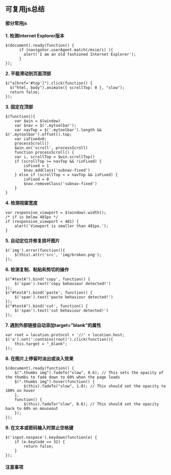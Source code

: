 ## **可复用js总结**
#### 部分常用js
**1. 检测Internet Explorer版本**
``` @js
$(document).ready(function() {
      if (navigator.userAgent.match(/msie/i) ){
        alert('I am an old fashioned Internet Explorer');
      }
});
```

**2. 平稳滑动到页面顶部**
``` @js
$("a[href='#top']").click(function() {
  $("html, body").animate({ scrollTop: 0 }, "slow");
  return false;
});
```

**3. 固定在顶部**
``` @js
$(function(){
    var $win = $(window)
    var $nav = $('.mytoolbar');
    var navTop = $('.mytoolbar').length && $('.mytoolbar').offset().top;
    var isFixed=0;
    processScroll()
    $win.on('scroll', processScroll)
    function processScroll() {
    var i, scrollTop = $win.scrollTop()
    if (scrollTop >= navTop && !isFixed) {
        isFixed = 1
        $nav.addClass('subnav-fixed')
    } else if (scrollTop < = navTop && isFixed) {
        isFixed = 0
        $nav.removeClass('subnav-fixed')
    }
}
```

**4. 检测视窗宽度**
``` @js
var responsive_viewport = $(window).width();
/* if is below 481px */
if (responsive_viewport < 481) {
    alert('Viewport is smaller than 481px.');
}
```

**5. 自动定位并修复损坏图片**
``` @js
$('img').error(function(){
    $(this).attr('src', 'img/broken.png');
});
```

**6. 检测复制、粘贴和剪切的操作**
``` @js
$("#textA").bind('copy', function() {
    $('span').text('copy behaviour detected!')
});
$("#textA").bind('paste', function() {
    $('span').text('paste behaviour detected!')
});
$("#textA").bind('cut', function() {
    $('span').text('cut behaviour detected!')
});
```

**7. 遇到外部链接自动添加target=”blank”的属性**
``` @js
var root = location.protocol + '//' + location.host;
$('a').not(':contains(root)').click(function(){
    this.target = "_blank";
});
```

**8. 在图片上停留时淡出或淡入效果**
``` @js
$(document).ready(function() {
    $(".thumbs img").fadeTo("slow", 0.6); // This sets the opacity of the thumbs to fade down to 60% when the page loads
    $(".thumbs img").hover(function() {
        $(this).fadeTo("slow", 1.0); // This should set the opacity to 100% on hover
    },
    function() {
        $(this).fadeTo("slow", 0.6); // This should set the opacity back to 60% on mouseout
    });
});
```

**9. 在文本或密码输入时禁止空格键**
``` @js
$('input.nospace').keydown(function(e) {
    if (e.keyCode == 32) {
        return false;
    }
});
```

#### 注意事项
